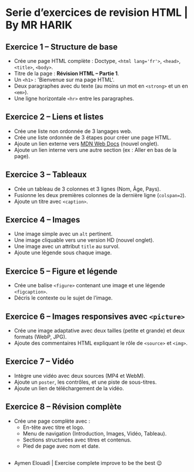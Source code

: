 # Serie d’exercices de revision HTML | By MR HARIK

## Exercice 1 – Structure de base
- Crée une page HTML complète : Doctype, `<html lang='fr'>`, `<head>`, `<title>`, `<body>`.
- Titre de la page : **Révision HTML – Partie 1**.
- Un `<h1>` : 'Bienvenue sur ma page HTML'.
- Deux paragraphes avec du texte (au moins un mot en `<strong>` et un en `<em>`).
- Une ligne horizontale `<hr>` entre les paragraphes.

## Exercice 2 – Liens et listes
- Crée une liste non ordonnée de 3 langages web.
- Crée une liste ordonnée de 3 étapes pour créer une page HTML.
- Ajoute un lien externe vers [MDN Web Docs](https://developer.mozilla.org) (nouvel onglet).
- Ajoute un lien interne vers une autre section (ex : Aller en bas de la page).

## Exercice 3 – Tableaux
- Crée un tableau de 3 colonnes et 3 lignes (Nom, Âge, Pays).
- Fusionne les deux premières colonnes de la dernière ligne (`colspan=2`).
- Ajoute un titre avec `<caption>`.

## Exercice 4 – Images
- Une image simple avec un `alt` pertinent.
- Une image cliquable vers une version HD (nouvel onglet).
- Une image avec un attribut `title` au survol.
- Ajoute une légende sous chaque image.

## Exercice 5 – Figure et légende
- Crée une balise `<figure>` contenant une image et une légende `<figcaption>`.
- Décris le contexte ou le sujet de l’image.

## Exercice 6 – Images responsives avec `<picture>`
- Crée une image adaptative avec deux tailles (petite et grande) et deux formats (WebP, JPG).
- Ajoute des commentaires HTML expliquant le rôle de `<source>` et `<img>`.

## Exercice 7 – Vidéo
- Intègre une vidéo avec deux sources (MP4 et WebM).
- Ajoute un `poster`, les contrôles, et une piste de sous-titres.
- Ajoute un lien de téléchargement de la vidéo.

## Exercice 8 – Révision complète
- Crée une page complète avec :
  - En-tête avec titre et logo.
  - Menu de navigation (Introduction, Images, Vidéo, Tableau).
  - Sections structurées avec titres et contenus.
  - Pied de page avec nom et date.

##
- Aymen Elouadi | Exercise complete improve to be the best 😉